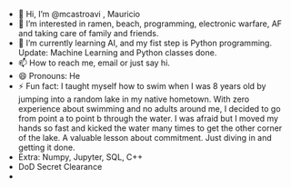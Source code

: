 - 👋 Hi, I’m @mcastroavi , Mauricio 
- 👀 I’m interested in ramen, beach, programming, electronic warfare, AF and taking care of family and friends. 
- 🌱 I’m currently learning AI, and my fist step is Python programming. Update: Machine Learning and Python classes done. 
- 📫 How to reach me, email or just say hi.
- 😄 Pronouns: He
- ⚡ Fun fact: I taught myself how to swim when I was 8 years old by jumping into a random lake in my native hometown.
      With zero experience about swimming and no adults around me, I decided to go from point a to point b through the water.
      I was afraid but I moved my hands so fast and kicked the water many times to get the other corner of the lake. 
      A valuable lesson about commitment. Just diving in and getting it done. 
- Extra: Numpy, Jupyter, SQL, C++  
- DoD Secret Clearance
- <!---
mcastroavi/mcastroavi is a ✨ special ✨ repository because its `README.md` (this file) appears on your GitHub profile.
You can click the Preview link to take a look at your changes.
--->
